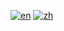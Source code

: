 [![en](https://img.shields.io/badge/lang-en-green.svg)](https://github.com/phurwicz/hover/blob/main/README.md)
[![zh](https://img.shields.io/badge/语言-中文-green.svg)](https://github.com/phurwicz/hover/blob/main/README.zh.md)
